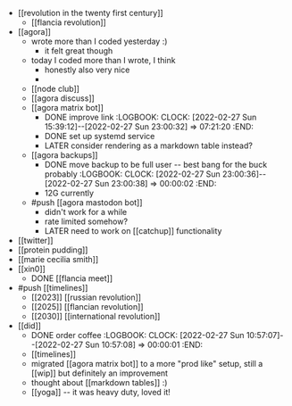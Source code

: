 - [[revolution in the twenty first century]]
	- [[flancia revolution]]
- [[agora]]
	- wrote more than I coded yesterday :)
		- it felt great though
	- today I coded more than I wrote, I think
		- honestly also very nice
		-
	- [[node club]]
	- [[agora discuss]]
	- [[agora matrix bot]]
		- DONE improve link
		  :LOGBOOK:
		  CLOCK: [2022-02-27 Sun 15:39:12]--[2022-02-27 Sun 23:00:32] =>  07:21:20
		  :END:
		- DONE set up systemd service
		- LATER consider rendering as a markdown table instead?
	- [[agora backups]]
		- DONE move backup to be full user -- best bang for the buck probably
		  :LOGBOOK:
		  CLOCK: [2022-02-27 Sun 23:00:36]--[2022-02-27 Sun 23:00:38] =>  00:00:02
		  :END:
		- 12G currently
	- #push [[agora mastodon bot]]
		- didn't work for a while
		- rate limited somehow?
		- LATER need to work on [[catchup]] functionality
- [[twitter]]
- [[protein pudding]]
- [[marie cecilia smith]]
- [[xin0]]
	- DONE [[flancia meet]]
- #push [[timelines]]
	- [[2023]] [[russian revolution]]
	- [[2025]] [[flancian revolution]]
	- [[2030]] [[international revolution]]
- [[did]]
	- DONE order coffee
	  :LOGBOOK:
	  CLOCK: [2022-02-27 Sun 10:57:07]--[2022-02-27 Sun 10:57:08] =>  00:00:01
	  :END:
	- [[timelines]]
	- migrated [[agora matrix bot]] to a more "prod like" setup, still a [[wip]] but definitely an improvement
	- thought about [[markdown tables]] :)
	- [[yoga]] -- it was heavy duty, loved it!